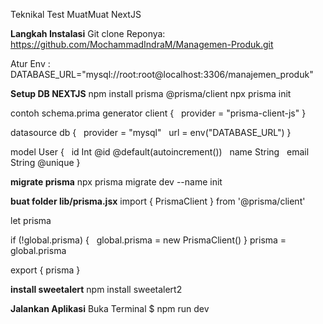 Teknikal Test MuatMuat NextJS

**Langkah Instalasi**
Git clone Reponya: https://github.com/MochammadIndraM/Managemen-Produk.git

Atur Env : DATABASE_URL="mysql://root:root@localhost:3306/manajemen_produk"

**Setup DB NEXTJS**
npm install prisma @prisma/client
npx prisma init

contoh schema.prima
generator client {
  provider = "prisma-client-js"
}

datasource db {
  provider = "mysql"
  url      = env("DATABASE_URL")
}

model User {
  id    Int    @id @default(autoincrement())
  name  String
  email String @unique
}


**migrate prisma**
npx prisma migrate dev --name init

**buat folder lib/prisma.jsx**
import { PrismaClient } from '@prisma/client'

let prisma

if (!global.prisma) {
  global.prisma = new PrismaClient()
}
prisma = global.prisma

export { prisma }

**install sweetalert**
npm install sweetalert2

**Jalankan Aplikasi**
Buka Terminal
  $ npm run dev
